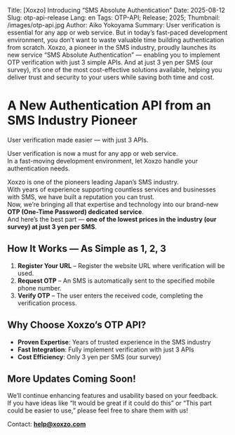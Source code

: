Title: [Xoxzo] Introducing “SMS Absolute Authentication”
Date: 2025-08-12
Slug: otp-api-release
Lang: en
Tags: OTP-API; Release; 2025;
Thumbnail: /images/otp-api.jpg
Author: Aiko Yokoyama
Summary: User verification is essential for any app or web service. But in today’s fast-paced development environment, you don’t want to waste valuable time building authentication from scratch.  Xoxzo, a pioneer in the SMS industry, proudly launches its new service “SMS Absolute Authentication” — enabling you to implement OTP verification with just 3 simple APIs. And at just 3 yen per SMS (our survey), it’s one of the most cost-effective solutions available, helping you deliver trust and security to your users while saving both time and cost.

# A New Authentication API from an SMS Industry Pioneer
User verification made easier — with just 3 APIs.

User verification is now a must for any app or web service.  
In a fast-moving development environment, let Xoxzo handle your authentication needs.

Xoxzo is one of the pioneers leading Japan’s SMS industry.  
With years of experience supporting countless services and businesses with SMS, we have built a reputation you can trust.  
Now, we’re bringing all that expertise and technology into our brand-new **OTP (One-Time Password) dedicated service**.  
And here’s the best part — **one of the lowest prices in the industry (our survey) at just 3 yen per SMS**.

## How It Works — As Simple as 1, 2, 3
1. **Register Your URL** – Register the website URL where verification will be used.  
2. **Request OTP** – An SMS is automatically sent to the specified mobile phone number.  
3. **Verify OTP** – The user enters the received code, completing the verification process.  

## Why Choose Xoxzo’s OTP API?
- **Proven Expertise**: Years of trusted experience in the SMS industry  
- **Fast Integration**: Fully implement verification with just 3 APIs  
- **Cost Efficiency**: Only 3 yen per SMS (our survey)  

## More Updates Coming Soon!

We’ll continue enhancing features and usability based on your feedback.  
If you have ideas like “It would be great if it could do this” or “This part could be easier to use,” please feel free to share them with us!

Contact: **help@xoxzo.com**

